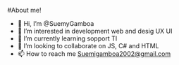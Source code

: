 #About me!
- 👋 Hi, I’m @SuemyGamboa
- 👀 I’m interested in development web and desig UX UI
- 🌱 I’m currently learning sopport TI
- 💞️ I’m looking to collaborate on JS, C# and HTML
- 📫 How to reach me Suemigamboa2002@gmail.com

<!---
SuemyGamboa/SuemyGamboa is a ✨ special ✨ repository because its `README.md` (this file) appears on your GitHub profile.
You can click the Preview link to take a look at your changes.
--->
